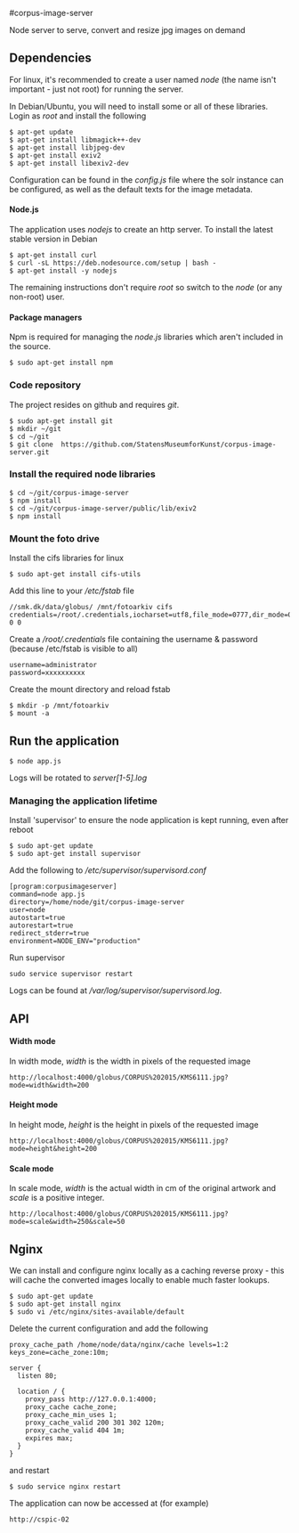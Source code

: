 #corpus-image-server

Node server to serve, convert and resize jpg images on demand

## Dependencies

For linux, it's recommended to create a user named *node* (the name isn't important - just not root) for running the server.

In Debian/Ubuntu, you will need to install some or all of these libraries. Login as *root* and 
install the following

    $ apt-get update
	$ apt-get install libmagick++-dev
	$ apt-get install libjpeg-dev  
	$ apt-get install exiv2
	$ apt-get install libexiv2-dev

Configuration can be found in the *config.js* file where the solr instance can be
configured, as well as the default texts for the image metadata.

#### Node.js
The application uses *nodejs* to create an http server. To install the latest stable version in Debian

	$ apt-get install curl
	$ curl -sL https://deb.nodesource.com/setup | bash -
	$ apt-get install -y nodejs
	
The remaining instructions don't require *root* so switch to the *node* (or any non-root) user.

#### Package managers
Npm is required for managing the *node.js* libraries which aren't included in the source.

	$ sudo apt-get install npm

### Code repository
The project resides on github and requires *git*.

	$ sudo apt-get install git
	$ mkdir ~/git
	$ cd ~/git
	$ git clone  https://github.com/StatensMuseumforKunst/corpus-image-server.git
	
### Install the required node libraries

	$ cd ~/git/corpus-image-server 
	$ npm install
	$ cd ~/git/corpus-image-server/public/lib/exiv2
	$ npm install	

### Mount the foto drive
Install the cifs libraries for linux

	$ sudo apt-get install cifs-utils

Add this line to your */etc/fstab* file

	//smk.dk/data/globus/ /mnt/fotoarkiv cifs credentials=/root/.credentials,iocharset=utf8,file_mode=0777,dir_mode=0777 0 0

Create a */root/.credentials* file containing the username & password (because /etc/fstab is visible to all)
	
	username=administrator
	password=xxxxxxxxxx
	
Create the mount directory and reload fstab

	$ mkdir -p /mnt/fotoarkiv
	$ mount -a

## Run the application	

	$ node app.js

Logs will be rotated to *server[1-5].log* 

### Managing the application lifetime

Install 'supervisor' to ensure the node application is kept running, even after reboot

    $ sudo apt-get update
    $ sudo apt-get install supervisor

Add the following to */etc/supervisor/supervisord.conf* 

	[program:corpusimageserver]
	command=node app.js
	directory=/home/node/git/corpus-image-server
	user=node
	autostart=true
	autorestart=true
	redirect_stderr=true
	environment=NODE_ENV="production"

Run supervisor

    sudo service supervisor restart

Logs can be found at */var/log/supervisor/supervisord.log*.

## API

#### Width mode

In width mode, *width* is the width in pixels of the requested image

	http://localhost:4000/globus/CORPUS%202015/KMS6111.jpg?mode=width&width=200

#### Height mode

In height mode, *height* is the height in pixels of the requested image

	http://localhost:4000/globus/CORPUS%202015/KMS6111.jpg?mode=height&height=200

#### Scale mode

In scale mode, *width* is the actual width in cm of the original artwork and *scale* is a positive integer.

	http://localhost:4000/globus/CORPUS%202015/KMS6111.jpg?mode=scale&width=250&scale=50


## Nginx

We can install and configure nginx locally as a caching reverse proxy - this will cache the converted
images locally to enable much faster lookups.

	$ sudo apt-get update
	$ sudo apt-get install nginx
	$ sudo vi /etc/nginx/sites-available/default

Delete the current configuration and add the following

	proxy_cache_path /home/node/data/nginx/cache levels=1:2 keys_zone=cache_zone:10m;

	server {
	  listen 80;
	
	  location / {
	    proxy_pass http://127.0.0.1:4000;
	    proxy_cache cache_zone;
	    proxy_cache_min_uses 1;
	    proxy_cache_valid 200 301 302 120m;
	    proxy_cache_valid 404 1m;
	    expires max;
	  }
	}

and restart

	$ sudo service nginx restart

The application can now be accessed at (for example)

	http://cspic-02
